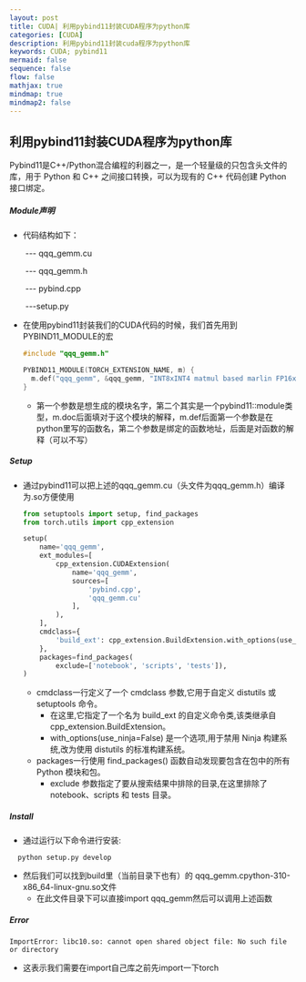 ```yaml
---
layout: post
title: CUDA| 利用pybind11封装CUDA程序为python库
categories: [CUDA]
description: 利用pybind11封装cuda程序为python库
keywords: CUDA; pybind11
mermaid: false
sequence: false
flow: false
mathjax: true
mindmap: true
mindmap2: false
---
```


## 利用pybind11封装CUDA程序为python库

Pybind11是C++/Python混合编程的利器之一，是一个轻量级的只包含头文件的库，用于 Python 和 C++ 之间接口转换，可以为现有的 C++ 代码创建 Python 接口绑定。

##### Module声明

- 代码结构如下：

  ​		--- qqq_gemm.cu

  ​		--- qqq_gemm.h

  ​		--- pybind.cpp

  ​		---setup.py

- 在使用pybind11封装我们的CUDA代码的时候，我们首先用到PYBIND11_MODULE的宏

  ```c++
  #include "qqq_gemm.h"
  
  PYBIND11_MODULE(TORCH_EXTENSION_NAME, m) {
    m.def("qqq_gemm", &qqq_gemm, "INT8xINT4 matmul based marlin FP16xINT4 kernel.");
  }
  ```

  - 第一个参数是想生成的模块名字，第二个其实是一个pybind11::module类型，m.doc后面填对于这个模块的解释，m.def后面第一个参数是在python里写的函数名，第二个参数是绑定的函数地址，后面是对函数的解释（可以不写）

##### Setup

- 通过pybind11可以把上述的qqq_gemm.cu（头文件为qqq_gemm.h）编译为.so方便使用

  ```python
  from setuptools import setup, find_packages
  from torch.utils import cpp_extension
  
  setup(
      name='qqq_gemm',
      ext_modules=[
          cpp_extension.CUDAExtension(
              name='qqq_gemm',
              sources=[
                  'pybind.cpp',
                  'qqq_gemm.cu'
              ],
          ),
      ],
      cmdclass={
          'build_ext': cpp_extension.BuildExtension.with_options(use_ninja=False)
      },
      packages=find_packages(
          exclude=['notebook', 'scripts', 'tests']),
  )
  ```

  - cmdclass一行定义了一个 cmdclass 参数,它用于自定义 distutils 或 setuptools 命令。
    - 在这里,它指定了一个名为 build_ext 的自定义命令类,该类继承自 cpp_extension.BuildExtension。
    - with_options(use_ninja=False) 是一个选项,用于禁用 Ninja 构建系统,改为使用 distutils 的标准构建系统。
  - packages一行使用 find_packages() 函数自动发现要包含在包中的所有 Python 模块和包。
    - exclude 参数指定了要从搜索结果中排除的目录,在这里排除了 notebook、scripts 和 tests 目录。

##### Install

- 通过运行以下命令进行安装:

```shell
  python setup.py develop
```  

  - 然后我们可以找到build里（当前目录下也有）的 qqq_gemm.cpython-310-x86_64-linux-gnu.so文件
    - 在此文件目录下可以直接import qqq_gemm然后可以调用上述函数

##### Error

```shell
ImportError: libc10.so: cannot open shared object file: No such file or directory
```

- 这表示我们需要在import自己库之前先import一下torch
